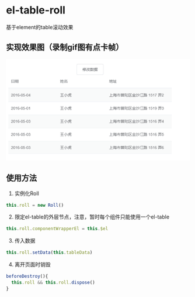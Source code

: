 # el-table-roll
基于element的table滚动效果

## 实现效果图（录制gif图有点卡帧）
<div>
  <img width="600px" src="./docs/demo.gif" />
</div>

## 使用方法
1. 实例化Roll
```js
this.roll = new Roll()
```

2. 限定el-table的外层节点，注意，暂时每个组件只能使用一个el-table
```js
this.roll.componentWrapperEl = this.$el
```

3. 传入数据
```js
this.roll.setData(this.tableData)
```

4. 离开页面时销毁
```js
beforeDestroy(){
  this.roll && this.roll.dispose()
}
```
